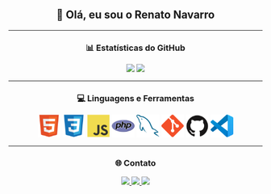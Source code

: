 <div align="center">
  
  ## 👋 Olá, eu sou o **Renato Navarro**
  
  ---
  
  ### 📊 Estatísticas do GitHub
  <div>
    <img src="https://github-readme-stats.vercel.app/api?username=RenatoNMG&show_icons=true&theme=tokyonight&hide_border=true" height="160"/>
    <img src="https://github-readme-stats.vercel.app/api/top-langs/?username=RenatoNMG&layout=compact&theme=tokyonight&hide_border=true" height="160"/>
  </div>

  ---
  
  ### 💻 Linguagens e Ferramentas
  <div>
    <img src="https://raw.githubusercontent.com/devicons/devicon/master/icons/html5/html5-original.svg" width="45" height="45" title="HTML5" />
    <img src="https://raw.githubusercontent.com/devicons/devicon/master/icons/css3/css3-original.svg" width="45" height="45" title="CSS3" />
    <img src="https://raw.githubusercontent.com/devicons/devicon/master/icons/javascript/javascript-original.svg" width="45" height="45" title="JavaScript" />
    <img src="https://raw.githubusercontent.com/devicons/devicon/master/icons/php/php-original.svg" width="45" height="45" title="PHP" />
    <img src="https://raw.githubusercontent.com/devicons/devicon/master/icons/mysql/mysql-original.svg" width="45" height="45" title="MySQL" />
    <img src="https://raw.githubusercontent.com/devicons/devicon/master/icons/git/git-original.svg" width="45" height="45" title="Git" />
    <img src="https://raw.githubusercontent.com/devicons/devicon/master/icons/github/github-original.svg" width="45" height="45" title="GitHub" />
    <img src="https://raw.githubusercontent.com/devicons/devicon/master/icons/vscode/vscode-original.svg" width="45" height="45" title="VS Code" />
  </div>

  ---

  ### 🌐 Contato
  <div>
    <a href="https://github.com/RenatoNMG" target="_blank">
      <img src="https://img.shields.io/badge/GitHub-181717?style=for-the-badge&logo=github&logoColor=white"/>
    </a>
    <a href="mailto:renatonm9@email.com">
      <img src="https://img.shields.io/badge/Email-D14836?style=for-the-badge&logo=gmail&logoColor=white"/>
    </a>
    <a href="https://www.linkedin.com/public-profile/settings?trk=d_flagship3_profile_self_view_public_profile" target="_blank">
      <img src="https://img.shields.io/badge/LinkedIn-0077B5?style=for-the-badge&logo=linkedin&logoColor=white"/>
    </a>
  </div>

</div>
